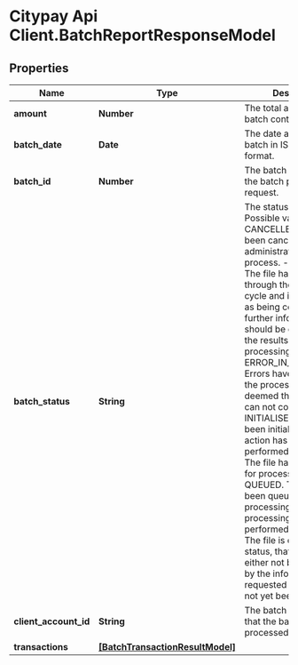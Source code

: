 # Citypay Api Client.BatchReportResponseModel

## Properties

Name | Type | Description | Notes
------------ | ------------- | ------------- | -------------
**amount** | **Number** | The total amount that the batch contains. | 
**batch_date** | **Date** | The date and time of the batch in ISO-8601 format. | 
**batch_id** | **Number** | The batch id specified in the batch processing request. | 
**batch_status** | **String** | The status of the batch. Possible values are:   - CANCELLED. The file has been cancelled by an administrator or server process.  - COMPLETE. The file has passed through the processing cycle and is determined as being complete further information should be obtained on the results of the processing - ERROR_IN_PROCESSING. Errors have occurred in the processing that has deemed that processing can not continue. - INITIALISED. The file has been initialised and no action has yet been performed - LOCKED. The file has been locked for processing - QUEUED. The file has been queued for processing yet no processing has yet been performed - UNKNOWN. The file is of an unknown status, that is the file can either not be determined by the information requested of the file has not yet been received.  | 
**client_account_id** | **String** | The batch account id that the batch was processed with. | 
**transactions** | [**[BatchTransactionResultModel]**](BatchTransactionResultModel.md) |  | 


